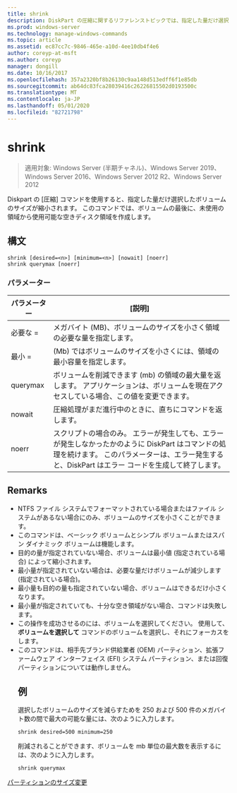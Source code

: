 ```yaml
---
title: shrink
description: DiskPart の圧縮に関するリファレンストピックでは、指定した量だけ選択したボリュームのサイズを縮小します。
ms.prod: windows-server
ms.technology: manage-windows-commands
ms.topic: article
ms.assetid: ec87cc7c-9846-465e-a10d-4ee10db4f4e6
author: coreyp-at-msft
ms.author: coreyp
manager: dongill
ms.date: 10/16/2017
ms.openlocfilehash: 357a2320bf8b26130c9aa148d513edff6f1e85db
ms.sourcegitcommit: ab64dc83fca28039416c26226815502d0193500c
ms.translationtype: MT
ms.contentlocale: ja-JP
ms.lasthandoff: 05/01/2020
ms.locfileid: "82721798"
---
```

# <a name="shrink"></a>shrink

> 適用対象: Windows Server (半期チャネル)、Windows Server 2019、Windows Server 2016、Windows Server 2012 R2、Windows Server 2012

Diskpart の [圧縮] コマンドを使用すると、指定した量だけ選択したボリュームのサイズが縮小されます。 このコマンドでは、ボリュームの最後に、未使用の領域から使用可能な空きディスク領域を作成します。

## <a name="syntax"></a>構文
```
shrink [desired=<n>] [minimum=<n>] [nowait] [noerr]
shrink querymax [noerr]
```
### <a name="parameters"></a>パラメーター

|  パラメーター  |                                                                                             [説明]                                                                                              |
|-------------|------------------------------------------------------------------------------------------------------------------------------------------------------------------------------------------------------|
| 必要な =<n> |                                                     メガバイト (MB)、ボリュームのサイズを小さく領域の必要な量を指定します。                                                     |
| 最小 =<n> |                                                           (Mb) ではボリュームのサイズを小さくには、領域の最小容量を指定します。                                                           |
|  querymax   |                       ボリュームを削減できます (mb) の領域の最大量を返します。 アプリケーションは、ボリュームを現在アクセスしている場合、この値を変更できます。                        |
|   nowait    |                                                       圧縮処理がまだ進行中のときに、直ちにコマンドを返します。                                                        |
|    noerr    | スクリプトの場合のみ。 エラーが発生しても、エラーが発生しなかったかのように DiskPart はコマンドの処理を続けます。 このパラメーターは、エラー発生すると、DiskPart はエラー コードを生成して終了します。 |

## <a name="remarks"></a>Remarks
- NTFS ファイル システムでフォーマットされている場合またはファイル システムがあるない場合にのみ、ボリュームのサイズを小さくことができます。
- このコマンドは、ベーシック ボリュームとシンプル ボリュームまたはスパン ダイナミック ボリュームは機能します。
- 目的の量が指定されていない場合、ボリュームは最小値 (指定されている場合) によって縮小されます。
- 最小量が指定されていない場合は、必要な量だけボリュームが減少します (指定されている場合)。
- 最小量も目的の量も指定されていない場合、ボリュームはできるだけ小さくなります。
- 最小量が指定されていても、十分な空き領域がない場合、コマンドは失敗します。
- この操作を成功させるのには、ボリュームを選択してください。 使用して、 **ボリュームを選択して** コマンドのボリュームを選択し、それにフォーカスをします。
- このコマンドは、相手先ブランド供給業者 (OEM) パーティション、拡張ファームウェア インターフェイス (EFI) システム パーティション、または回復パーティションについては動作しません。
  ## <a name="examples"></a>例
  選択したボリュームのサイズを減らすためを 250 および 500 件のメガバイト数の間で最大の可能な量には、次のように入力します。
  ```
  shrink desired=500 minimum=250
  ```
  削減されることができます、ボリュームを mb 単位の最大数を表示するには、次のように入力します。
  ```
  shrink querymax
  ```

[パーティションのサイズ変更](https://technet.microsoft.com/library/hh848680.aspx)
